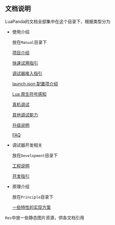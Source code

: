 ## 文档说明

LuaPanda的文档全部集中在这个目录下，根据类型分为

+ 使用介绍

  放在`Manual`目录下

  [项目介绍](./Manual/feature-introduction.md)
  
  [快速试用指引](./Manual/quick-use.md)

  [调试器接入指引](./Manual/access-guidelines.md)

	[launch.json 配置项介绍](./Manual/launch-json-introduction.md) 

	[Lua 原生符号感知](./Manual/lua-intellisense.md) 

  [真机调试](./Manual/debug-on-phone.md) 

  [其他调试能力](./Manual/common-functions.md) 
  
  [升级说明](./Manual/update.md) 
  
  [FAQ](./Manual/FAQ.md)

  

+ 调试器开发相关

  放在`Development`目录下

  [工程说明](./Development/project-description.md)

  [开发指引](./Development/how-to-join.md)



+ 原理介绍

  放在`Principle`目录下

	[一些特性的实现方案](./Principle/debugger-principle.md)

`Res`中放一些静态图片资源，供各文档引用

